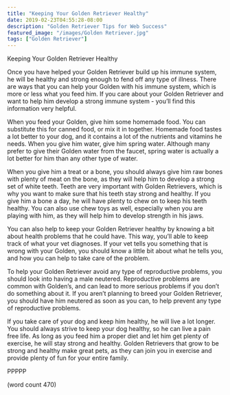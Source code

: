 ```yaml
---
title: "Keeping Your Golden Retriever Healthy"
date: 2019-02-23T04:55:28-08:00
description: "Golden Retriever Tips for Web Success"
featured_image: "/images/Golden Retriever.jpg"
tags: ["Golden Retriever"]
---
```


Keeping Your Golden Retriever Healthy

Once you have helped your Golden Retriever build up his immune system, he will be healthy and strong enough to fend off any type of illness.  There are ways that you can help your Golden with his immune system, which is more or less what you feed him.  If you care about your Golden Retriever and want to help him develop a strong immune system - you’ll find this information very helpful.

When you feed your Golden, give him some homemade food.  You can substitute this for canned food, or mix it in together.  Homemade food tastes a lot better to your dog, and it contains a lot of the nutrients and vitamins he needs.  When you give him water, give him spring water.  Although many prefer to give their Golden water from the faucet, spring water is actually a lot better for him than any other type of water.

When you give him a treat or a bone, you should always give him raw bones with plenty of meat on the bone, as they will help him to develop a strong set of white teeth.  Teeth are very important with Golden Retrievers, which is why you want to make sure that his teeth stay strong and healthy.  If you give him a bone a day, he will have plenty to chew on to keep his teeth healthy.	You can also use chew toys as well, especially when you are playing with him, as they will help him to develop strength in his jaws.

You can also help to keep your Golden Retriever healthy by knowing a bit about health problems that he could have.  This way, you’ll able to keep track of what your vet diagnoses.  If your vet tells you something that is wrong with your Golden, you should know a little bit about what he tells you, and how you can help to take care of the problem.

To help your Golden Retriever avoid any type of reproductive problems, you should look into having a male neutered.  Reproductive problems are common with Golden’s, and can lead to more serious problems if you don’t do something about it.  If you aren’t planning to breed your Golden Retriever, you should have him neutered as soon as you can, to help prevent any type of reproductive problems.

If you take care of your dog and keep him healthy, he will live a lot longer.  You should always strive to keep your dog healthy, so he can live a pain free life.  As long as you feed him a proper diet and let him get plenty of exercise, he will stay strong and healthy.  Golden Retrievers that grow to be strong and healthy make great pets, as they can join you in exercise and provide plenty of fun for your entire family.  

PPPPP

(word count 470)
